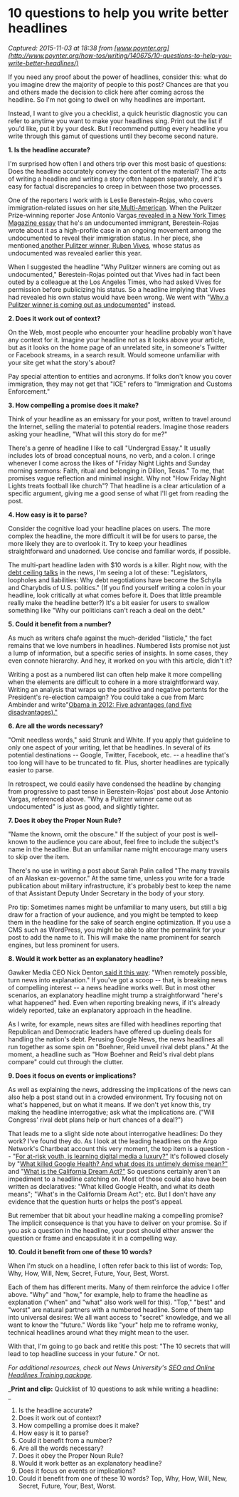 # 10 questions to help you write better headlines

_Captured: 2015-11-03 at 18:38 from [www.poynter.org](http://www.poynter.org/how-tos/writing/140675/10-questions-to-help-you-write-better-headlines/)_

If you need any proof about the power of headlines, consider this: what do you imagine drew the majority of people to this post? Chances are that you and others made the decision to click here after coming across the headline. So I'm not going to dwell on why headlines are important.

Instead, I want to give you a checklist, a quick heuristic diagnostic you can refer to anytime you want to make your headlines sing. Print out the list if you'd like, put it by your desk. But I recommend putting every headline you write through this gamut of questions until they become second nature.

**1\. Is the headline accurate?**

I'm surprised how often I and others trip over this most basic of questions: Does the headline accurately convey the content of the material? The acts of writing a headline and writing a story often happen separately, and it's easy for factual discrepancies to creep in between those two processes.

One of the reporters I work with is Leslie Berestein-Rojas, who covers immigration-related issues on her site[ Multi-American](http://multiamerican.scpr.org/). When the Pulitzer Prize-winning reporter Jose Antonio Vargas[ revealed in a New York Times Magazine essay](http://www.nytimes.com/2011/06/26/magazine/my-life-as-an-undocumented-immigrant.html?pagewanted=all) that he's an undocumented immigrant, Berestein-Rojas wrote about it as a high-profile case in an ongoing movement among the undocumented to reveal their immigration status. In her piece, she mentioned[ another Pulitzer winner, Ruben Vives](http://www.mediabistro.com/fishbowlla/ruben-vives-la-times-pulitzer-prize-illegal-immigration_b26996), whose status as undocumented was revealed earlier this year.

When I suggested the headline "Why Pulitzer winners are coming out as undocumented," Berestein-Rojas pointed out that Vives had in fact been outed by a colleague at the Los Angeles Times, who had asked Vives for permission before publicizing his status. So a headline implying that Vives had revealed his own status would have been wrong. We went with "[Why a Pulitzer winner is coming out as undocumented](http://multiamerican.scpr.org/2011/06/a-pulitzer-winner-comes-out-as-undocumented/)" instead.

**2\. Does it work out of context?**

On the Web, most people who encounter your headline probably won't have any context for it. Imagine your headline not as it looks above your article, but as it looks on the home page of an unrelated site, in someone's Twitter or Facebook streams, in a search result. Would someone unfamiliar with your site get what the story's about?

Pay special attention to entities and acronyms. If folks don't know you cover immigration, they may not get that "ICE" refers to "Immigration and Customs Enforcement."

**3\. How compelling a promise does it make?**

Think of your headline as an emissary for your post, written to travel around the Internet, selling the material to potential readers. Imagine those readers asking your headline, "What will this story do for me?"

There's a genre of headline I like to call "Undergrad Essay." It usually includes lots of broad conceptual nouns, no verb, and a colon. I cringe whenever I come across the likes of "Friday Night Lights and Sunday morning sermons: Faith, ritual and belonging in Dillon, Texas." To me, that promises vague reflection and minimal insight. Why not "How Friday Night Lights treats football like church"? That headline is a clear articulation of a specific argument, giving me a good sense of what I'll get from reading the post.

**4\. How easy is it to parse?**

Consider the cognitive load your headline places on users. The more complex the headline, the more difficult it will be for users to parse, the more likely they are to overlook it. Try to keep your headlines straightforward and unadorned. Use concise and familiar words, if possible.

The multi-part headline laden with $10 words is a killer. Right now, with the[ debt ceiling talks](http://www.poynter.org/how-tos/writing/140675/latest-news/top-stories/140352/7-mistakes-journalists-make-when-covering-the-debt-ceiling-debate/) in the news, I'm seeing a lot of these: "Legislators, loopholes and liabilities: Why debt negotiations have become the Schylla and Charybdis of U.S. politics." (If you find yourself writing a colon in your headline, look critically at what comes before it. Does that little preamble really make the headline better?) It's a bit easier for users to swallow something like "Why our politicians can't reach a deal on the debt."

**5\. Could it benefit from a number?**

As much as writers chafe against the much-derided "listicle," the fact remains that we love numbers in headlines. Numbered lists promise not just a lump of information, but a specific series of insights. In some cases, they even connote hierarchy. And hey, it worked on you with this article, didn't it?

Writing a post as a numbered list can often help make it more compelling when the elements are difficult to cohere in a more straightforward way. Writing an analysis that wraps up the positive and negative portents for the President's re-election campaign? You could take a cue from Marc Ambinder and write"[Obama in 2012: Five advantages (and five disadvantages)."](http://www.nationaljournal.com/whitehouse/obama-in-2012-five-advantages-and-five-disadvantages--20110404)

**6\. Are all the words necessary?**

"Omit needless words," said Strunk and White. If you apply that guideline to only one aspect of your writing, let that be headlines. In several of its potential destinations -- Google, Twitter, Facebook, etc. -- a headline that's too long will have to be truncated to fit. Plus, shorter headlines are typically easier to parse.

In retrospect, we could easily have condensed the headline by changing from progressive to past tense in Berestein-Rojas' post about Jose Antonio Vargas, referenced above. "Why a Pulitzer winner came out as undocumented" is just as good, and slightly tighter.

**7\. Does it obey the Proper Noun Rule?**

"Name the known, omit the obscure." If the subject of your post is well-known to the audience you care about, feel free to include the subject's name in the headline. But an unfamiliar name might encourage many users to skip over the item.

There's no use in writing a post about Sarah Palin called "The many travails of an Alaskan ex-governor." At the same time, unless you write for a trade publication about military infrastructure, it's probably best to keep the name of that Assistant Deputy Under Secretary in the body of your story.

Pro tip: Sometimes names might be unfamiliar to many users, but still a big draw for a fraction of your audience, and you might be tempted to keep them in the headline for the sake of search engine optimization. If you use a CMS such as WordPress, you might be able to alter the permalink for your post to add the name to it. This will make the name prominent for search engines, but less prominent for users.

**8\. Would it work better as an explanatory headline?**

Gawker Media CEO Nick Denton[ said it this way](http://blogs.villagevoice.com/runninscared/2010/04/gawkers_march_e.php): "When remotely possible, turn news into explanation." If you've got a scoop -- that, is breaking news of compelling interest -- a news headline works well. But in most other scenarios, an explanatory headline might trump a straightforward "here's what happened" hed. Even when reporting breaking news, if it's already widely reported, take an explanatory approach in the headline.

As I write, for example, news sites are filled with headlines reporting that Republican and Democratic leaders have offered up dueling deals for handling the nation's debt. Perusing Google News, the news headlines all run together as some spin on "Boehner, Reid unveil rival debt plans." At the moment, a headline such as "How Boehner and Reid's rival debt plans compare" could cut through the clutter.

**9\. Does it focus on events or implications?**

As well as explaining the news, addressing the implications of the news can also help a post stand out in a crowded environment. Try focusing not on what's happened, but on what it means. If we don't yet know this, try making the headline interrogative; ask what the implications are. ("Will Congress' rival debt plans help or hurt chances of a deal?")

That leads me to a slight side note about interrogative headlines: Do they work? I've found they do. As I look at the leading headlines on the Argo Network's Chartbeat account this very moment, the top item is a question -- "[For at-risk youth, is learning digital media a luxury?"](http://mindshift.kqed.org/2011/07/beyond-facebook-teaching-at-risk-youth-to-create-digital-media/) It's followed closely by "[What killed Google Health? And what does its untimely demise mean?"](http://commonhealth.wbur.org/2011/07/killed-google-health/) and "[What is the California Dream Act?"](http://multiamerican.scpr.org/2011/05/what-is-the-california-dream-act/) So questions certainly aren't an impediment to a headline catching on. Most of those could also have been written as declaratives: "What killed Google Health, and what its death means"; "What's in the California Dream Act"; etc. But I don't have any evidence that the question hurts or helps the post's appeal.

But remember that bit about your headline making a compelling promise? The implicit consequence is that you have to deliver on your promise. So if you ask a question in the headline, your post should either answer the question or frame and encapsulate it in a compelling way.

**10\. Could it benefit from one of these 10 words?**

When I'm stuck on a headline, I often refer back to this list of words: Top, Why, How, Will, New, Secret, Future, Your, Best, Worst.

Each of them has different merits. Many of them reinforce the advice I offer above. "Why" and "how," for example, help to frame the headline as explanation ("when" and "what" also work well for this). "Top," "best" and "worst" are natural partners with a numbered headline. Some of them tap into universal desires: We all want access to "secret" knowledge, and we all want to know the "future." Words like "your" help me to reframe wonky, technical headlines around what they might mean to the user.

With that, I'm going to go back and retitle this post: "The 10 secrets that will lead to top headline success in your future." Or not.

_For additional resources, check out News University's [SEO and Online Headlines Training package](http://www.newsu.org/courses/writing-headlines-web-seo)._

_**Print and clip:** Quicklist of 10 questions to ask while writing a headline:  
_

  1. Is the headline accurate?
  2. Does it work out of context?
  3. How compelling a promise does it make?
  4. How easy is it to parse?
  5. Could it benefit from a number?
  6. Are all the words necessary?
  7. Does it obey the Proper Noun Rule?
  8. Would it work better as an explanatory headline?
  9. Does it focus on events or implications?
  10. Could it benefit from one of these 10 words? Top, Why, How, Will, New, Secret, Future, Your, Best, Worst.
